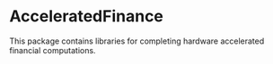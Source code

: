 # AcceleratedFinance

This package contains libraries for completing hardware accelerated financial computations. 
